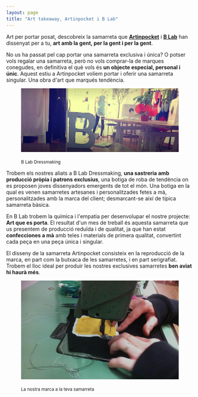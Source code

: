```yaml
---
layout: page
title: "Art takeaway, Artinpocket i B Lab"
---
```


Art per portar posat, descobreix la samarreta que **[Artinpocket](http://www.artinpocket.cat/)** i **[B Lab](http://www.b-lab.eu/)** han dissenyat per a tu, **art amb la gent, per la gent i per la gent**.

No us ha passat pel cap portar una samarreta exclusiva i única? O potser vols regalar una samarreta, però no vols comprar-la de marques conegudes, en definitiva el què vols és **un objecte especial, personal i únic**. Aquest estiu a Artinpocket volíem portar i oferir una samarreta singular. Una obra d'art que marqués tendència.

<figure class="text-center">
    <img src="/assets/images/01-b-lab-artinpocket-takeaway.jpg">
    <figcaption>
        <p><small>B Lab Dressmaking</small></p>
    </figcaption>
</figure>

Trobem els nostres aliats a B Lab Dressmaking, **una sastreria amb producció pròpia i patrons exclusius**, una botiga de roba de tendència on es proposen joves dissenyadors emergents de tot el món. Una botiga en la qual es venen samarretes artesanes i personalitzades fetes a mà, personalitzades amb la marca del client; desmarcant-se així de típica samarreta bàsica.

En B Lab trobem la química i l'empatia per desenvolupar el nostre projecte: **Art que es porta**. El resultat d'un mes de treball és aquesta samarreta que us presentem de producció reduïda i de qualitat, ja que han estat **confecciones a mà** amb teles i materials de primera qualitat, convertint cada peça en una peça única i singular.

El disseny de la samarreta Artinpocket consisteix en la reproducció de la marca, en part com la butxaca de les samarretes, i en part serigrafiat. Trobem el lloc ideal per produir les nostres exclusives samarretes **ben aviat hi haurà més**.

<figure class="text-center">
    <img src="/assets/images/03-bg-artinpocket-takeaway.jpg">
    <figcaption>
        <p><small>La nostra marca a la teva samarreta</small></p>
    </figcaption>
</figure>
